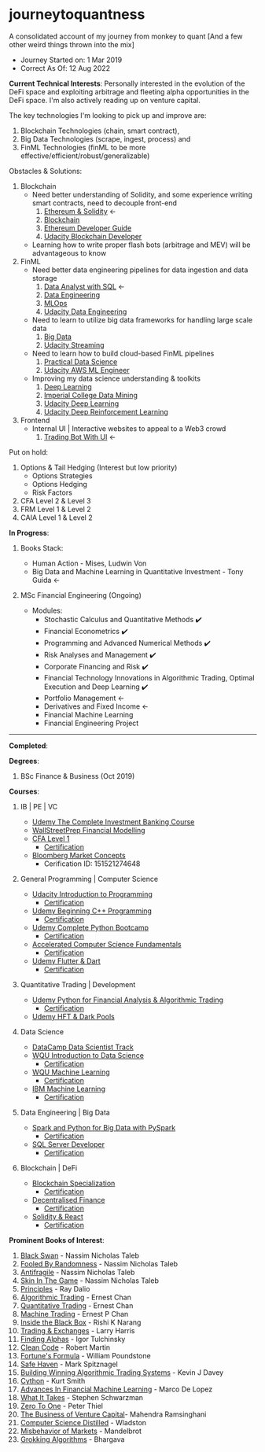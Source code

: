 # journeytoquantness
A consolidated account of my journey from monkey to quant [And a few other weird things thrown into the mix]
- Journey Started on: 1 Mar 2019
- Correct As Of: 12 Aug 2022

<b>Current Technical Interests</b>:
Personally interested in the evolution of the DeFi space and exploiting arbitrage and fleeting alpha opportunities in the DeFi space.
I'm also actively reading up on venture capital.

The key technologies I'm looking to pick up and improve are: 
1. Blockchain Technologies (chain, smart contract), 
2. Big Data Technologies (scrape, ingest, process) and 
3. FinML Technologies (finML to be more effective/efficient/robust/generalizable)
	
Obstacles & Solutions:
1. Blockchain
	- Need better understanding of Solidity, and some experience writing smart contracts, need to decouple front-end
		1. [Ethereum & Solidity](https://www.udemy.com/course/ethereum-and-solidity-the-complete-developers-guide/) ←
		2. [Blockchain](https://www.udemy.com/course/build-your-blockchain-az/) 
		3. [Ethereum Developer Guide](https://www.udemy.com/course/blockchain-developer/)
		4. [Udacity Blockchain Developer](https://www.udacity.com/course/blockchain-developer-nanodegree--nd1309)
	- Learning how to write proper flash bots (arbitrage and MEV) will be advantageous to know
2. FinML
	- Need better data engineering pipelines for data ingestion and data storage
		1. [Data Analyst with SQL](https://app.datacamp.com/learn/career-tracks/data-analyst-with-sql-server) ←
		2. [Data Engineering](https://app.datacamp.com/learn/career-tracks/data-engineer-with-python)
		3. [MLOps](https://www.coursera.org/specializations/machine-learning-engineering-for-production-mlops#courses)
		4. [Udacity Data Engineering](https://www.udacity.com/course/data-engineer-nanodegree--nd027)
	- Need to learn to utilize big data frameworks for handling large scale data
		1. [Big Data](https://www.coursera.org/specializations/big-data)
		2. [Udacity Streaming](https://www.udacity.com/course/data-streaming-nanodegree--nd029)
	- Need to learn how to build cloud-based FinML pipelines
		1. [Practical Data Science](https://www.coursera.org/specializations/practical-data-science)
		2. [Udacity AWS ML Engineer](https://www.udacity.com/course/aws-machine-learning-engineer-nanodegree--nd189)
	- Improving my data science understanding & toolkits
		1. [Deep Learning](https://www.coursera.org/specializations/deep-learning#courses)
		2. [Imperial College Data Mining](https://www.coursera.org/specializations/data-mining#courses)
		3. [Udacity Deep Learning](https://www.udacity.com/course/deep-learning-nanodegree--nd101)
		4. [Udacity Deep Reinforcement Learning](https://www.udacity.com/course/deep-reinforcement-learning-nanodegree--nd893)
3. Frontend
	- Internal UI | Interactive websites to appeal to a Web3 crowd
		1. [Trading Bot With UI](https://www.udemy.com/course/cryptocurrency-trading-bot-with-user-interface-in-python/) ←

Put on hold:
1. Options & Tail Hedging (Interest but low priority)
	- Options Strategies
	- Options Hedging
	- Risk Factors
2. CFA Level 2 & Level 3
3. FRM Level 1 & Level 2
4. CAIA Level 1 & Level 2  
	
<b>In Progress</b>:	

1. Books Stack:
	-  Human Action - Mises, Ludwin Von
	-  Big Data and Machine Learning in Quantitative Investment - Tony Guida ←

2. MSc Financial Engineering (Ongoing)
	- Modules:
		- Stochastic Calculus and Quantitative Methods ✔️
		-  Financial Econometrics ✔️
		-  Programming and Advanced Numerical Methods ✔️
		-  Risk Analyses and Management ✔️
		-  Corporate Financing and Risk ✔️
		-  Financial Technology Innovations in Algorithmic Trading, Optimal Execution and Deep Learning ✔️
		-  Portfolio Management ←
		-  Derivatives and Fixed Income ←
		-  Financial Machine Learning
		-  Financial Engineering Project

------------------------------------------------------------------------------------------------------------------------

<b>Completed</b>:

<b>Degrees</b>:

1. BSc Finance & Business (Oct 2019)

<b>Courses</b>:

1. IB | PE | VC
	- [Udemy The Complete Investment Banking Course](https://www.udemy.com/course/the-complete-investment-banking-course-2016/)
	- [WallStreetPrep Financial Modelling](https://www.wallstreetprep.com/my-courses/)
	- [CFA Level 1](https://www.cfainstitute.org/)
		- [Certification](https://basno.com/tvrodc8f)
	- [Bloomberg Market Concepts](https://www.bloomberg.com/professional/product/bloomberg-market-concepts/)
		- Cerification ID: 151521274648

2. General Programming | Computer Science
	- [Udacity Introduction to Programming](https://www.udacity.com/course/intro-to-programming-nanodegree--nd000)
		- [Certification](https://s3-us-west-2.amazonaws.com/udacity-printer/production/certificates/055fc1ec-316e-4c6b-ab7c-38f42c3955e2.pdf)
	- [Udemy Beginning C++ Programming](https://www.udemy.com/course/beginning-c-plus-plus-programming/)
		- [Certification](https://www.udemy.com/certificate/UC-UW0KKBY9/)
	- [Udemy Complete Python Bootcamp](https://www.udemy.com/course/complete-python-bootcamp/)
		- [Certification](https://www.udemy.com/certificate/UC-Q9L3EUB7/)
	- [Accelerated Computer Science Fundamentals](https://www.coursera.org/learn/cs-fundamentals)
		- [Certification](https://www.coursera.org/account/accomplishments/specialization/F59EWJL5XAP2)
	- [Udemy Flutter & Dart](https://www.udemy.com/course/flutter-bootcamp-with-dart/)
		- [Certification](https://www.udemy.com/certificate/UC-UDNP133I/)

3. Quantitative Trading | Development
	- [Udemy Python for Financial Analysis & Algorithmic Trading](https://www.udemy.com/course/python-for-finance-and-trading-algorithms/)
		- [Certification](https://www.udemy.com/certificate/UC-8NRZZL19/)
	- [Udemy HFT & Dark Pools](https://www.udemy.com/course/high-frequency-trading-dark-pools/)

4. Data Science
	- [DataCamp Data Scientist Track](https://www.datacamp.com/tracks/data-scientist-with-python?version=2)
	- [WQU Introduction to Data Science](https://wqu.org/)
		- [Certification](https://wqu.thedataincubator.com/certificate/5278978654863360)
	- [WQU Machine Learning](https://wqu.org/)
		- [Certification](https://wqu.thedataincubator.com/certificate/6754527801769984)
	- [IBM Machine Learning](https://www.coursera.org/professional-certificates/ibm-machine-learning)
		- [Certification](https://www.coursera.org/account/accomplishments/specialization/certificate/T7GEJ4RASRPB)

5. Data Engineering | Big Data
	- [Spark and Python for Big Data with PySpark](https://www.udemy.com/course/spark-and-python-for-big-data-with-pyspark/)
		- [Certification](https://www.udemy.com/certificate/UC-5748c5f8-5042-42f3-9e23-5b9917d74cdd/)
	- [SQL Server Developer](https://app.datacamp.com/learn/career-tracks/sql-server-developer?version=2)
		- [Certification](https://www.datacamp.com/statement-of-accomplishment/track/5672b3f0d10db801df53c00e7b6177c998333c2c)

6. Blockchain | DeFi
	- [Blockchain Specialization](https://www.coursera.org/specializations/blockchain#courses)
		- [Certification](https://coursera.org/share/77628905a3fa9207a2577d6bf3cdccf4)
	- [Decentralised Finance](https://www.coursera.org/specializations/decentralized-finance-duke#courses)
		- [Certification](https://www.coursera.org/account/accomplishments/specialization/Z2SELA2HDV2E)
	- [Solidity & React](https://www.udemy.com/course/complete-dapp-solidity-react-blockchain-development)
		- [Certification](https://www.udemy.com/certificate/UC-983f5346-f276-434e-89b1-bf13002ecf1f/)

<b>Prominent Books of Interest</b>:

1. [Black Swan](https://www.amazon.com/Black-Swan-Improbable-Robustness-Fragility/dp/081297381X/ref=sr_1_2?crid=22BCMONGFB2GH&keywords=Black+Swan&qid=1652863736&sprefix=zero+to+one%2Caps%2C389&sr=8-2) - Nassim Nicholas Taleb
2. [Fooled By Randomness](https://www.amazon.com/gp/product/081297381X?ref_=dbs_m_mng_rwt_calw_tpbk_1&storeType=ebooks&qid=1652863736&sr=8-2) - Nassim Nicholas Taleb
3. [Antifragile](https://www.amazon.com/gp/product/0812979680?ref_=dbs_m_mng_rwt_calw_tpbk_2&storeType=ebooks&qid=1652863736&sr=8-2) - Nassim Nicholas Taleb
4. [Skin In The Game](https://www.amazon.com/gp/product/0425284646?ref_=dbs_m_mng_rwt_calw_tpbk_4&storeType=ebooks&qid=1652863736&sr=8-2) - Nassim Nicholas Taleb
5. [Principles](https://www.amazon.com/Principles-Life-Work-Ray-Dalio/dp/1501124021/ref=sr_1_1?crid=3JKU749DZYN1M&keywords=Principles&qid=1652863828&sprefix=princi%2Caps%2C376&sr=8-1) - Ray Dalio
6. [Algorithmic Trading](https://www.amazon.com/Algorithmic-Trading-Winning-Strategies-Rationale/dp/1118460146/ref=sr_1_7?crid=1G9OWDGAJGM6U&keywords=Ernest+P+Chan&qid=1652863862&sprefix=ernest%2Caps%2C646&sr=8-7) - Ernest Chan
7. [Quantitative Trading](https://www.amazon.com/Quantitative-Trading-Build-Algorithmic-Business/dp/1119800064/ref=sr_1_1?crid=1G9OWDGAJGM6U&keywords=Ernest+P+Chan&qid=1652863862&sprefix=ernest%2Caps%2C646&sr=8-1) - Ernest Chan
8. [Machine Trading](https://www.amazon.com/Machine-Trading-Deploying-Computer-Algorithms/dp/1119219604/ref=sr_1_2?crid=1G9OWDGAJGM6U&keywords=Ernest+P+Chan&qid=1652863862&sprefix=ernest%2Caps%2C646&sr=8-2) - Ernest P Chan
9. [Inside the Black Box](https://www.amazon.com/Inside-Black-Box-Quantitative-Frequency/dp/1118362411/ref=tmm_hrd_swatch_0?_encoding=UTF8&qid=1652863920&sr=8-1) - Rishi K Narang
10. [Trading & Exchanges](https://www.amazon.com/Trading-Exchanges-Market-Microstructure-Practitioners/dp/0195144708/ref=sr_1_1?crid=7DLCV7ZPHCXE&keywords=trading+%26+exchanges&qid=1652863948&sprefix=Trading+%26+Exchanges%2Caps%2C787&sr=8-1) - Larry Harris
11. [Finding Alphas](https://www.amazon.com/Finding-Alphas-Quantitative-Approach-Strategies/dp/1119571219/ref=sr_1_1?crid=26HPWFXM5JOWA&keywords=Finding+Alphas&qid=1652863979&sprefix=finding+alp%2Caps%2C374&sr=8-1) - Igor Tulchinsky
12. [Clean Code](https://www.amazon.com/Clean-Code-Handbook-Software-Craftsmanship/dp/0132350882/ref=sr_1_1?crid=2MI7W15WE0CRI&keywords=Clean+code&qid=1652863999&sprefix=cl%2Caps%2C286&sr=8-1) - Robert Martin
13. [Fortune's Formula](https://www.amazon.com/Fortunes-Formula-Scientific-Betting-Casinos/dp/0809045990/ref=sr_1_1?crid=V15YP934BKW4&keywords=Fortune+formula&qid=1652864020&sprefix=fortune+formu%2Caps%2C308&sr=8-1) - William Poundstone
14. [Safe Haven](https://www.amazon.com/Safe-Haven-Investing-Financial-Storms/dp/1119401798/ref=tmm_hrd_swatch_0?_encoding=UTF8&qid=1652864037&sr=8-7) - Mark Spitznagel
15. [Building Winning Algorithmic Trading Systems](https://www.amazon.com/Building-Winning-Algorithmic-Trading-Systems/dp/1118778987/ref=sr_1_1?keywords=Building+Winning+Algorithmic+Trading+Systems&qid=1652864066&sr=8-1) - Kevin J Davey
16. [Cython](https://www.amazon.com/Cython-Programmers-Kurt-W-Smith/dp/1491901551/ref=sr_1_1?crid=3TYK8D0436O94&keywords=Cython&qid=1652864082&sprefix=c%2Caps%2C535&sr=8-1) - Kurt Smith
17. [Advances In Financial Machine Learning](https://www.amazon.com/Advances-Financial-Machine-Learning-Marcos/dp/1119482089/ref=sr_1_1?crid=OHY0S18V8TGV&keywords=advances+in+financial+machine+learning&qid=1652864102&sprefix=Advances+in+Financial%2Caps%2C499&sr=8-1) - Marco De Lopez
18. [What It Takes](https://www.amazon.com/What-Takes-Lessons-Pursuit-Excellence/dp/1501158147/ref=tmm_hrd_swatch_0?_encoding=UTF8&qid=1652863627&sr=8-1) - Stephen Schwarzman
19. [Zero To One](https://www.amazon.com/Zero-One-Notes-Startups-Future/dp/0804139296/ref=sr_1_1?crid=1UQN9JUMPCAM3&keywords=Zero+To+One&qid=1652863677&sprefix=zero+to+o%2Caps%2C540&sr=8-1) - Peter Thiel
20. [The Business of Venture Capital](https://www.amazon.com/Business-Venture-Capital-Website-Structuring/dp/1119639689/ref=sr_1_1?keywords=The+Business+of+Venture+Capital&qid=1653494233&sr=8-1)- Mahendra Ramsinghani
21. [Computer Science Distilled](https://www.amazon.com/Computer-Science-Distilled-Computational-Problems/dp/0997316020/ref=sr_1_1?crid=1VF3RYF2SQENQ&keywords=Computer+science+distilled&qid=1652864118&sprefix=computer+scien%2Caps%2C398&sr=8-1) - Wladston
22. [Misbehavior of Markets](https://www.amazon.com/Misbehavior-Markets-Fractal-Financial-Turbulence/dp/0465043577/ref=sr_1_1?crid=1037KTO00MHWX&keywords=Misbehavior+of+markets&qid=1652864149&sprefix=misb%2Caps%2C611&sr=8-1) - Mandelbrot
23. [Grokking Algorithms](https://www.amazon.com/Grokking-Algorithms-illustrated-programmers-curious/dp/1617292230/ref=sr_1_1?crid=1L9SIVRN0UPFV&keywords=Grokking+Algorithms&qid=1652864162&sprefix=grokking%2Caps%2C986&sr=8-1) - Bhargava
